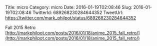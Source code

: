Title: micro
Category: micro
Date: 2016-01-19T02:08:46
Slug: 2016-01-19T02:08:46
TwitterId: 689268230284644352
TweetUrl: https://twitter.com/mark_philpot/status/689268230284644352

Fall 2015 Retro [http://markphilpot.com/posts/2016/01/18/anime_2015_fall_retro/](http://markphilpot.com/posts/2016/01/18/anime_2015_fall_retro/)